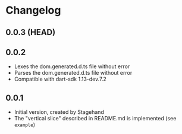 # Changelog

## 0.0.3 (HEAD)

## 0.0.2

- Lexes the dom.generated.d.ts file without error
- Parses the dom.generated.d.ts file without error
- Compatible with dart-sdk 1.13-dev.7.2

## 0.0.1

- Initial version, created by Stagehand
- The "vertical slice" described in README.md is implemented (see `example`)

